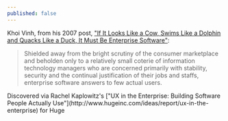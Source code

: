 ```yaml
---
published: false
---
```


Khoi Vinh, from his 2007 post, ["If It Looks Like a Cow, Swims Like a Dolphin and Quacks Like a Duck, It Must Be Enterprise Software"](http://www.subtraction.com/2007/10/19/if-it-looks-/):

> Shielded away from the bright scrutiny of the consumer marketplace and beholden only to a relatively small coterie of information technology managers who are concerned primarily with stability, security and the continual justification of their jobs and staffs, enterprise software answers to few actual users.

<p class="byline">Discovered via Rachel Kaplowitz's ["UX in the Enterprise: Building Software People Actually Use"](http://www.hugeinc.com/ideas/report/ux-in-the-enterprise) for Huge</p>